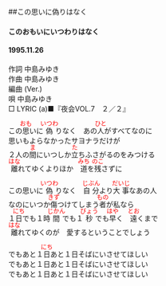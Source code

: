 <style type="text/css">
	ruby{
	    ruby-position: over;
	}
	ruby > rt{font-size: 12px;color:red;}
	p{font:16px;font-size: '楷体'}
</style>
##この思いに偽りはなく
#### このおもいにいつわりはなく
#### 1995.11.26

作詞     中島みゆき　　　　　   
作曲      中島みゆき  　　　   
編曲 (Ver.) 　　　　　    
唄     中島みゆき    
□ LYRIC (a)■『夜会VOL.7　２／２』  
  
  
この<ruby><rb>思</rb><rp>(</rp><rt>おも</rt><rp>)</rp></ruby>いに<ruby><rb>偽</rb><rp>(</rp><rt>いつわ</rt><rp>)</rp></ruby>りなく　あの<ruby><rb>人</rb><rp>(</rp><rt>ひと</rt><rp>)</rp></ruby>がすべてなのに  
思いもよらなかったサヨナラだけが  
２人の<ruby><rb>間</rb><rp>(</rp><rt>ま</rt><rp>)</rp></ruby>にいつしか<ruby><rb>立</rb><rp>(</rp><rt>た</rt><rp>)</rp></ruby>ちふさがるのをみつける  
<ruby><rb>離</rb><rp>(</rp><rt>はな</rt><rp>)</rp></ruby>れてゆくよりほか　<ruby><rb>道</rb><rp>(</rp><rt>みち</rt><rp>)</rp></ruby>を<ruby><rb>残</rb><rp>(</rp><rt>のこ</rt><rp>)</rp></ruby>さずに  
  
この思いに<ruby><rb>偽</rb><rp>(</rp><rt>いつわ</rt><rp>)</rp></ruby>りなく　<ruby><rb>自分</rb><rp>(</rp><rt>じぶん</rt><rp>)</rp></ruby>より<ruby><rb>大事</rb><rp>(</rp><rt>だいじ</rt><rp>)</rp></ruby>なあの人  
なのにいつか<ruby><rb>傷</rb><rp>(</rp><rt>きず</rt><rp>)</rp></ruby>つけてしまう<ruby><rb>者</rb><rp>(</rp><rt>もの</rt><rp>)</rp></ruby>が私なら  
１<ruby><rb>日</rb><rp>(</rp><rt>にち</rt><rp>)</rp></ruby>でも１時<ruby><rb>間</rb><rp>(</rp><rt>じかん</rt><rp>)</rp></ruby>でも１<ruby><rb>秒</rb><rp>(</rp><rt>びょう</rt><rp>)</rp></ruby>でも<ruby><rb>早</rb><rp>(</rp><rt>はや</rt><rp>)</rp></ruby>く　<ruby><rb>遠</rb><rp>(</rp><rt>とお</rt><rp>)</rp></ruby>くまで  
<ruby><rb>離</rb><rp>(</rp><rt>はな</rt><rp>)</rp></ruby>れてゆくのが　愛するということでしょう  
  
でもあと１<ruby><rb>日</rb><rp>(</rp><rt>にち</rt><rp>)</rp></ruby>あと１日そばにいさせてほしい  
でもあと１日あと１日そばにいさせてほしい  
でもあと１日あと１日そばにいさせてほしい  